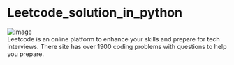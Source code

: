 # Leetcode_solution_in_python
![image](https://github.com/mrsonukk8695/Leetcode_solution_in_python/assets/105097393/b23abbcc-b597-4daf-856f-0f13362e6412) <br>
Leetcode is an online platform to enhance your skills and prepare for tech interviews. There site has over 1900 coding problems with questions to help you prepare.
